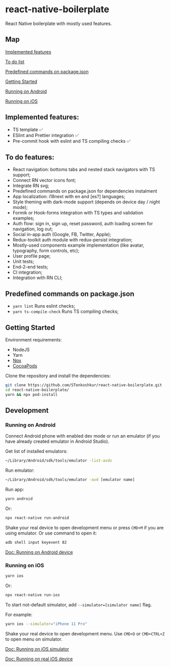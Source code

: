 # react-native-boilerplate
React Native boilerplate with mostly used features.

## Map
[Implemented features](#implemented-features)

[To do list](#to-do-features)

[Predefined commands on package.json](#predefined-commands-on-packagejson)

[Getting Started](#getting-started)

[Running on Android](#running-on-android)

[Running on iOS](#running-on-ios)

## Implemented features:
 - TS template :white_check_mark:
 - ESlint and Prettier integration :white_check_mark:
 - Pre-commit hook with eslint and TS compiling checks :white_check_mark:

## To do features:
- React navigation: bottoms tabs and nested stack navigators with TS support;
- Connect RN vector icons font;
- Integrate RN svg;
- Predefined commands on package.json for dependencies instalment
- App localization: i18next with en and [es?] languages;
- Style theming with dark-mode support (depends on device day / night mode);
- Formik or Hook-forms integration with TS types and validation examples;
- Auth flow: sign in, sign up, reset password, auth loading screen for navigation, log out;
- Social in-app auth (Google, FB, Twitter, Apple);
- Redux-toolkit auth module with redux-persist integration;
- Mostly-used components example implementation (like avatar, typography, form controls, etc);
- User profile page;
- Unit tests;
- End-2-end tests;
- CI integration;
- Integration with RN CLI;

## Predefined commands on package.json

- `yarn lint` Runs eslint checks;
- `yarn ts-compile-check` Runs TS compiling checks;


## Getting Started

Environment requirements:

- NodeJS
- Yarn
- [Npx](https://nodejs.dev/learn/the-npx-nodejs-package-runner)
- [CocoaPods](https://cocoapods.org/)

Clone the repository and install the dependencies:
```bash
git clone https://github.com/STonkoshkur/react-native-boilerplate.git
cd react-native-boilerplate/
yarn && npx pod-install
```

## Development

### Running on Android

Connect Android phone with enabled dev mode or run an emulator (if you have already created emulator in Android Studio).

Get list of installed emulators:
```bash
~/Library/Android/sdk/tools/emulator -list-avds
```

Run emulator:
```bash
~/Library/Android/sdk/tools/emulator -avd [emulator name]
```

Run app:
```bash
yarn android
```
Or:
```bash
npx react-native run-android
```

Shake your real device to open development menu or press `CMD+M` if you are using emulator. Or use command to open it:
```bash
adb shell input keyevent 82
```

[Doc: Running on Android device](https://reactnative.dev/docs/running-on-device#1-enable-debugging-over-usb)

### Running on iOS

```bash
yarn ios
```
Or:
```bash
npx react-native run-ios
```

To start not-default simulator, add `--simulator=[simulator name]` flag.

For example:

```bash
yarn ios --simulator="iPhone 11 Pro"
```

Shake your real device to open development menu. Use `CMD+D` or `CMD+CTRL+Z` to open menu on simulator.

[Doc: Running on iOS simulator](https://reactnative.dev/docs/running-on-simulator-ios)

[Doc: Running on real iOS device](https://reactnative.dev/docs/running-on-device#1-plug-in-your-device-via-usb)
